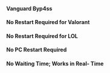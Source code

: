 #### Vanguard Byp4ss
#### No Restart Required for Valorant
#### No Restart Required for LOL
#### No PC Restart Required
#### No Waiting Time; Works in Real- Time
